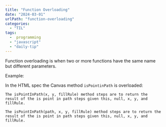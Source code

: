 ```yaml
---
title: "Function Overloading"
date: "2024-03-01"
urlPath: "function-overloading"
categories: 
  - "TIL"
tags: 
  -  programming
  - "javascript"
  - "daily-tip"
---
```


Function overloading is when two or more functions have the same name but different parameters.

Example:

In the HTML spec the Canvas method `isPointinPath` is overloaded:

```
The isPointInPath(x, y, fillRule) method steps are to return the result of the is point in path steps given this, null, x, y, and fillRule.

The isPointInPath(path, x, y, fillRule) method steps are to return the result of the is point in path steps given this, null, x, y, and fillRule.
```

